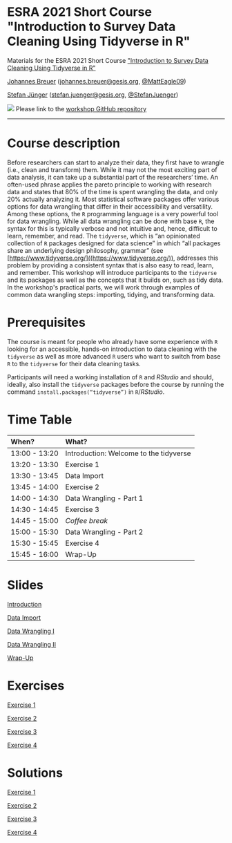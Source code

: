 # ESRA 2021 Short Course "Introduction to Survey Data Cleaning Using Tidyverse in R"
Materials for the ESRA 2021 Short Course ["Introduction to Survey Data Cleaning Using Tidyverse in R"](https://www.europeansurveyresearch.org/conferences/short-courses-2021#course7)

[Johannes Breuer](https://www.johannesbreuer.com/) ([johannes.breuer@gesis.org](mailto:johannes.breuer@gesis.org), [\@MattEagle09](https://twitter.com/MattEagle09))

[Stefan Jünger](https://stefanjuenger.github.io/) ([stefan.juenger@gesis.org](mailto:stefan.juenger@gesis.org), [\@StefanJuenger](https://twitter.com/StefanJuenger))

[![](https://licensebuttons.net/l/by/3.0/80x15.png)](https://creativecommons.org/licenses/by/4.0/) 
Please link to the [workshop GitHub repository](https://github.com/jobreu/tidyverse-workshop-esra-2021)

---

# Course description
Before researchers can start to analyze their data, they first have to wrangle (i.e., clean and transform) them. While it may not the most exciting part of data analysis, it can take up a substantial part of the researchers’ time. An often-used phrase applies the pareto principle to working with research data and states that 80% of the time is spent wrangling the data, and only 20% actually analyzing it. Most statistical software packages offer various options for data wrangling that differ in their accessibility and versatility. Among these options, the `R` programming language is a very powerful tool for data wrangling. While all data wrangling can be done with base `R`, the syntax for this is typically verbose and not intuitive and, hence, difficult to learn, remember, and read. The `tidyverse`, which is “an opinionated collection of `R` packages designed for data science” in which “all packages share an underlying design philosophy, grammar” (see [https://www.tidyverse.org/]((https://www.tidyverse.org/)), addresses this problem by providing a consistent syntax that is also easy to read, learn, and remember. This workshop will introduce participants to the `tidyverse` and its packages as well as the concepts that it builds on, such as tidy data. In the workshop's practical parts, we will work through examples of common data wrangling steps: importing, tidying, and transforming data.

# Prerequisites
The course is meant for people who already have some experience with `R` looking for an accessible, hands-on introduction to data cleaning with the `tidyverse` as well as more advanced `R` users who want to switch from base `R` to the `tidyverse` for their data cleaning tasks.

Participants will need a working installation of `R` and *RStudio* and should, ideally, also install the `tidyverse` packages before the course by running the command `install.packages(“tidyverse”)` in `R`/*RStudio*.

# Time Table
|When?         |What?                                  |
|:-------------|:--------------------------------------|
|13:00 - 13:20 |Introduction: Welcome to the tidyverse |
|13:20 - 13:30 |Exercise 1                             |
|13:30 - 13:45 |Data Import                            |
|13:45 - 14:00 |Exercise 2                             |
|14:00 - 14:30 |Data Wrangling - Part 1                |
|14:30 - 14:45 |Exercise 3                             |
|14:45 - 15:00 |<i>Coffee break</i>                    |
|15:00 - 15:30 |Data Wrangling - Part 2                |
|15:30 - 15:45 |Exercise 4                             |
|15:45 - 16:00 |Wrap-Up                                |

# Slides
[Introduction](https://jobreu.github.io/tidyverse-workshop-esra-2021/slides/01_Introduction.html)

[Data Import](https://jobreu.github.io/tidyverse-workshop-esra-2021/slides/02_Data_Import.html)

[Data Wrangling I](https://jobreu.github.io/tidyverse-workshop-esra-2021/slides/03_Data_Wrangling_1.html)

[Data Wrangling II](https://jobreu.github.io/tidyverse-workshop-esra-2021/slides/04_Data_Wrangling_2.html)

[Wrap-Up](https://jobreu.github.io/tidyverse-workshop-esra-2021/slides/05_Wrap_Up.html)


# Exercises
[Exercise 1](https://jobreu.github.io/tidyverse-workshop-esra-2021/exercises/Exercise_1.html)

[Exercise 2](https://jobreu.github.io/tidyverse-workshop-esra-2021/exercises/Exercise_2.html)

[Exercise 3](https://jobreu.github.io/tidyverse-workshop-esra-2021/exercises/Exercise_3.html)

[Exercise 4](https://jobreu.github.io/tidyverse-workshop-esra-2021/exercises/Exercise_4.html)

# Solutions
[Exercise 1](https://jobreu.github.io/tidyverse-workshop-esra-2021/solutions/Exercise_1.html)

[Exercise 2](https://jobreu.github.io/tidyverse-workshop-esra-2021/solutions/Exercise_2.html)

[Exercise 3](https://jobreu.github.io/tidyverse-workshop-esra-2021/solutions/Exercise_3.html)

[Exercise 4](https://jobreu.github.io/tidyverse-workshop-esra-2021/solutions/Exercise_4.html)



